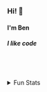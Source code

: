 ### Hi! 👋

#### I'm Ben

##### I like code
</br>
</br>
</br>
<details>
  <summary>Fun Stats</summary>
  
  ![Ben's Github Stats](https://github-readme-stats.vercel.app/api?username=benonymity&show_icons=true&theme=dark&count_private=true&rank_icon=github)
  
  ![Ben's Wakatime Stats](https://github-readme-stats.vercel.app/api/wakatime?username=benonymity&theme=dark&layout=compact)
  
  ![Ben's Github Streak](https://streak-stats.demolab.com/?user=benonymity&theme=dark)
</details>

